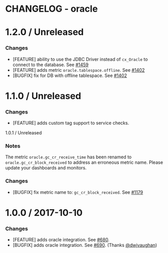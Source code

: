 # CHANGELOG - oracle

1.2.0 / Unreleased
==================

### Changes

* [FEATURE] ability to use the JDBC Driver instead of `cx_Oracle` to connect to the database. See [#1459][]
* [FEATURE] adds metric `oracle.tablespace.offline`. See [#1402][]
* [BUGFIX] fix for DB with offline tablespace. See [#1402][]

1.1.0 / Unreleased
==================

### Changes

* [FEATURE] adds custom tag support to service checks.

1.0.1 / Unreleased

### Notes

The metric `oracle.gc_cr_receive_time` has been renamed to `oracle.gc_cr_block_received`
to address an erroneous metric name. Please update your dashboards and monitors.

### Changes

* [BUGFIX] fix metric name to: `gc_cr_block_received`. See [#1179][]


1.0.0 / 2017-10-10
==================

### Changes

* [FEATURE] adds oracle integration. See [#680][].
* [BUGFIX] adds oracle integration. See [#690][]. (Thanks [@dwjvaughan][])

<!--- The following link definition list is generated by PimpMyChangelog --->
[#680]: https://github.com/DataDog/integrations-core/issues/680
[#690]: https://github.com/DataDog/integrations-core/issues/690
[#1179]: https://github.com/DataDog/integrations-core/issues/1179
[#1402]: https://github.com/DataDog/integrations-core/issues/1402
[#1459]: https://github.com/DataDog/integrations-core/issues/1459
[@dwjvaughan]: https://github.com/dwjvaughan
